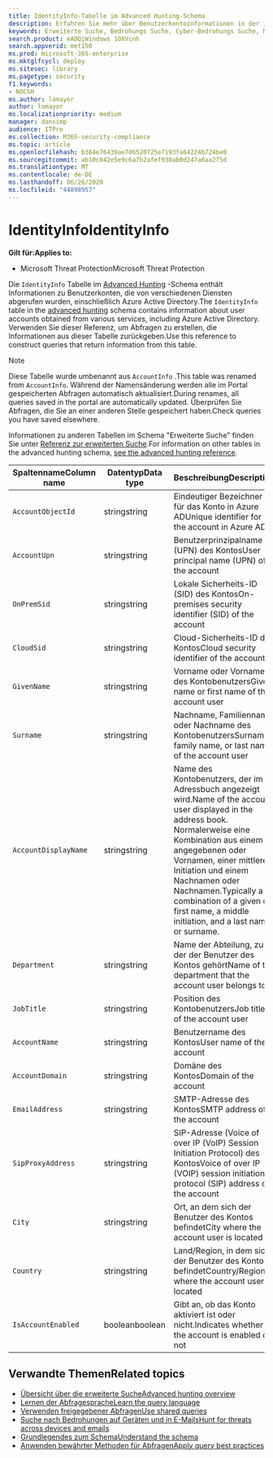 ```yaml
---
title: IdentityInfo-Tabelle im Advanced Hunting-Schema
description: Erfahren Sie mehr über Benutzerkontoinformationen in der IdentityInfo-Tabelle des Advanced Hunting-Schemas.
keywords: Erweiterte Suche, Bedrohungs Suche, Cyber-Bedrohungs Suche, Microsoft Threat Protection, Microsoft 365, MTP, m365, Suche, Abfrage, Telemetrie, Schemareferenz, Kusto, Tabelle, Spalte, Datentyp, Beschreibung, accountinfo, IdentityInfo, Konto
search.product: eADQiWindows 10XVcnh
search.appverid: met150
ms.prod: microsoft-365-enterprise
ms.mktglfcycl: deploy
ms.sitesec: library
ms.pagetype: security
f1.keywords:
- NOCSH
ms.author: lomayor
author: lomayor
ms.localizationpriority: medium
manager: dansimp
audience: ITPro
ms.collection: M365-security-compliance
ms.topic: article
ms.openlocfilehash: b384e76439ae706520725e7193fa64224b724be0
ms.sourcegitcommit: ab10c042e5e9c6a7b2afef930ab0d247a6aa275d
ms.translationtype: MT
ms.contentlocale: de-DE
ms.lasthandoff: 06/26/2020
ms.locfileid: "44898957"
---
```

# <a name="identityinfo"></a><span data-ttu-id="e6b21-104">IdentityInfo</span><span class="sxs-lookup"><span data-stu-id="e6b21-104">IdentityInfo</span></span>

<span data-ttu-id="e6b21-105">**Gilt für:**</span><span class="sxs-lookup"><span data-stu-id="e6b21-105">**Applies to:**</span></span>
- <span data-ttu-id="e6b21-106">Microsoft Threat Protection</span><span class="sxs-lookup"><span data-stu-id="e6b21-106">Microsoft Threat Protection</span></span>

<span data-ttu-id="e6b21-107">Die `IdentityInfo` Tabelle im [Advanced Hunting](advanced-hunting-overview.md) -Schema enthält Informationen zu Benutzerkonten, die von verschiedenen Diensten abgerufen wurden, einschließlich Azure Active Directory.</span><span class="sxs-lookup"><span data-stu-id="e6b21-107">The `IdentityInfo` table in the [advanced hunting](advanced-hunting-overview.md) schema contains information about user accounts obtained from various services, including Azure Active Directory.</span></span> <span data-ttu-id="e6b21-108">Verwenden Sie dieser Referenz, um Abfragen zu erstellen, die Informationen aus dieser Tabelle zurückgeben.</span><span class="sxs-lookup"><span data-stu-id="e6b21-108">Use this reference to construct queries that return information from this table.</span></span>

>[!NOTE]
><span data-ttu-id="e6b21-109">Diese Tabelle wurde umbenannt aus `AccountInfo` .</span><span class="sxs-lookup"><span data-stu-id="e6b21-109">This table was renamed from `AccountInfo`.</span></span> <span data-ttu-id="e6b21-110">Während der Namensänderung werden alle im Portal gespeicherten Abfragen automatisch aktualisiert.</span><span class="sxs-lookup"><span data-stu-id="e6b21-110">During renames, all queries saved in the portal are automatically updated.</span></span> <span data-ttu-id="e6b21-111">Überprüfen Sie Abfragen, die Sie an einer anderen Stelle gespeichert haben.</span><span class="sxs-lookup"><span data-stu-id="e6b21-111">Check queries you have saved elsewhere.</span></span>

<span data-ttu-id="e6b21-112">Informationen zu anderen Tabellen im Schema "Erweiterte Suche" finden Sie unter [Referenz zur erweiterten Suche](advanced-hunting-schema-tables.md).</span><span class="sxs-lookup"><span data-stu-id="e6b21-112">For information on other tables in the advanced hunting schema, [see the advanced hunting reference](advanced-hunting-schema-tables.md).</span></span>

| <span data-ttu-id="e6b21-113">Spaltenname</span><span class="sxs-lookup"><span data-stu-id="e6b21-113">Column name</span></span> | <span data-ttu-id="e6b21-114">Datentyp</span><span class="sxs-lookup"><span data-stu-id="e6b21-114">Data type</span></span> | <span data-ttu-id="e6b21-115">Beschreibung</span><span class="sxs-lookup"><span data-stu-id="e6b21-115">Description</span></span> |
|-------------|-----------|-------------|
| `AccountObjectId` | <span data-ttu-id="e6b21-116">string</span><span class="sxs-lookup"><span data-stu-id="e6b21-116">string</span></span> | <span data-ttu-id="e6b21-117">Eindeutiger Bezeichner für das Konto in Azure AD</span><span class="sxs-lookup"><span data-stu-id="e6b21-117">Unique identifier for the account in Azure AD</span></span> |
| `AccountUpn` | <span data-ttu-id="e6b21-118">string</span><span class="sxs-lookup"><span data-stu-id="e6b21-118">string</span></span> | <span data-ttu-id="e6b21-119">Benutzerprinzipalname (UPN) des Kontos</span><span class="sxs-lookup"><span data-stu-id="e6b21-119">User principal name (UPN) of the account</span></span> |
| `OnPremSid` | <span data-ttu-id="e6b21-120">string</span><span class="sxs-lookup"><span data-stu-id="e6b21-120">string</span></span> | <span data-ttu-id="e6b21-121">Lokale Sicherheits-ID (SID) des Kontos</span><span class="sxs-lookup"><span data-stu-id="e6b21-121">On-premises security identifier (SID) of the account</span></span> |
| `CloudSid` | <span data-ttu-id="e6b21-122">string</span><span class="sxs-lookup"><span data-stu-id="e6b21-122">string</span></span> | <span data-ttu-id="e6b21-123">Cloud-Sicherheits-ID des Kontos</span><span class="sxs-lookup"><span data-stu-id="e6b21-123">Cloud security identifier of the account</span></span> |
| `GivenName` | <span data-ttu-id="e6b21-124">string</span><span class="sxs-lookup"><span data-stu-id="e6b21-124">string</span></span> | <span data-ttu-id="e6b21-125">Vorname oder Vorname des Kontobenutzers</span><span class="sxs-lookup"><span data-stu-id="e6b21-125">Given name or first name of the account user</span></span> |
| `Surname` | <span data-ttu-id="e6b21-126">string</span><span class="sxs-lookup"><span data-stu-id="e6b21-126">string</span></span> | <span data-ttu-id="e6b21-127">Nachname, Familienname oder Nachname des Kontobenutzers</span><span class="sxs-lookup"><span data-stu-id="e6b21-127">Surname, family name, or last name of the account user</span></span> |
| `AccountDisplayName` | <span data-ttu-id="e6b21-128">string</span><span class="sxs-lookup"><span data-stu-id="e6b21-128">string</span></span> | <span data-ttu-id="e6b21-129">Name des Kontobenutzers, der im Adressbuch angezeigt wird.</span><span class="sxs-lookup"><span data-stu-id="e6b21-129">Name of the account user displayed in the address book.</span></span> <span data-ttu-id="e6b21-130">Normalerweise eine Kombination aus einem angegebenen oder Vornamen, einer mittleren Initiation und einem Nachnamen oder Nachnamen.</span><span class="sxs-lookup"><span data-stu-id="e6b21-130">Typically a combination of a given or first name, a middle initiation, and a last name or surname.</span></span> |
| `Department` | <span data-ttu-id="e6b21-131">string</span><span class="sxs-lookup"><span data-stu-id="e6b21-131">string</span></span> | <span data-ttu-id="e6b21-132">Name der Abteilung, zu der der Benutzer des Kontos gehört</span><span class="sxs-lookup"><span data-stu-id="e6b21-132">Name of the department that the account user belongs to</span></span> |
| `JobTitle` | <span data-ttu-id="e6b21-133">string</span><span class="sxs-lookup"><span data-stu-id="e6b21-133">string</span></span> | <span data-ttu-id="e6b21-134">Position des Kontobenutzers</span><span class="sxs-lookup"><span data-stu-id="e6b21-134">Job title of the account user</span></span> |
| `AccountName` | <span data-ttu-id="e6b21-135">string</span><span class="sxs-lookup"><span data-stu-id="e6b21-135">string</span></span> | <span data-ttu-id="e6b21-136">Benutzername des Kontos</span><span class="sxs-lookup"><span data-stu-id="e6b21-136">User name of the account</span></span> |
| `AccountDomain` | <span data-ttu-id="e6b21-137">string</span><span class="sxs-lookup"><span data-stu-id="e6b21-137">string</span></span> | <span data-ttu-id="e6b21-138">Domäne des Kontos</span><span class="sxs-lookup"><span data-stu-id="e6b21-138">Domain of the account</span></span> |
| `EmailAddress` | <span data-ttu-id="e6b21-139">string</span><span class="sxs-lookup"><span data-stu-id="e6b21-139">string</span></span> | <span data-ttu-id="e6b21-140">SMTP-Adresse des Kontos</span><span class="sxs-lookup"><span data-stu-id="e6b21-140">SMTP address of the account</span></span> |
| `SipProxyAddress` | <span data-ttu-id="e6b21-141">string</span><span class="sxs-lookup"><span data-stu-id="e6b21-141">string</span></span> | <span data-ttu-id="e6b21-142">SIP-Adresse (Voice of over IP (VoIP) Session Initiation Protocol) des Kontos</span><span class="sxs-lookup"><span data-stu-id="e6b21-142">Voice of over IP (VOIP) session initiation protocol (SIP) address of the account</span></span> |
| `City` | <span data-ttu-id="e6b21-143">string</span><span class="sxs-lookup"><span data-stu-id="e6b21-143">string</span></span> | <span data-ttu-id="e6b21-144">Ort, an dem sich der Benutzer des Kontos befindet</span><span class="sxs-lookup"><span data-stu-id="e6b21-144">City where the account user is located</span></span> |
| `Country` | <span data-ttu-id="e6b21-145">string</span><span class="sxs-lookup"><span data-stu-id="e6b21-145">string</span></span> | <span data-ttu-id="e6b21-146">Land/Region, in dem sich der Benutzer des Kontos befindet</span><span class="sxs-lookup"><span data-stu-id="e6b21-146">Country/Region where the account user is located</span></span> |
| `IsAccountEnabled` | <span data-ttu-id="e6b21-147">boolean</span><span class="sxs-lookup"><span data-stu-id="e6b21-147">boolean</span></span> | <span data-ttu-id="e6b21-148">Gibt an, ob das Konto aktiviert ist oder nicht.</span><span class="sxs-lookup"><span data-stu-id="e6b21-148">Indicates whether the account is enabled or not</span></span> |

## <a name="related-topics"></a><span data-ttu-id="e6b21-149">Verwandte Themen</span><span class="sxs-lookup"><span data-stu-id="e6b21-149">Related topics</span></span>
- [<span data-ttu-id="e6b21-150">Übersicht über die erweiterte Suche</span><span class="sxs-lookup"><span data-stu-id="e6b21-150">Advanced hunting overview</span></span>](advanced-hunting-overview.md)
- [<span data-ttu-id="e6b21-151">Lernen der Abfragesprache</span><span class="sxs-lookup"><span data-stu-id="e6b21-151">Learn the query language</span></span>](advanced-hunting-query-language.md)
- [<span data-ttu-id="e6b21-152">Verwenden freigegebener Abfragen</span><span class="sxs-lookup"><span data-stu-id="e6b21-152">Use shared queries</span></span>](advanced-hunting-shared-queries.md)
- [<span data-ttu-id="e6b21-153">Suche nach Bedrohungen auf Geräten und in E-Mails</span><span class="sxs-lookup"><span data-stu-id="e6b21-153">Hunt for threats across devices and emails</span></span>](advanced-hunting-query-emails-devices.md)
- [<span data-ttu-id="e6b21-154">Grundlegendes zum Schema</span><span class="sxs-lookup"><span data-stu-id="e6b21-154">Understand the schema</span></span>](advanced-hunting-schema-tables.md)
- [<span data-ttu-id="e6b21-155">Anwenden bewährter Methoden für Abfragen</span><span class="sxs-lookup"><span data-stu-id="e6b21-155">Apply query best practices</span></span>](advanced-hunting-best-practices.md)

